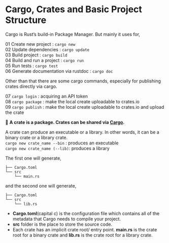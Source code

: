 # Cargo, Crates and Basic Project Structure

Cargo is Rust’s build-in Package Manager. But mainly it uses for,  

01 Create new project : ```cargo new```  
02 Update dependencies : ```cargo update```  
03 Build project : ```cargo build```  
04 Build and run a project : ```cargo run```  
05 Run tests : ```cargo test```  
06 Generate documentation via rustdoc : ```cargo doc```  

Other than that there are some cargo commands, especially for publishing crates directly via cargo.

07 ```cargo login``` : acquiring an API token  
08 ```cargo package``` : make the local create uploadable to crates.io  
09 ```cargo publish``` : make the local create uploadable to crates.io and upload the crate  

🌟 **A crate is a package. Crates can be shared via [Cargo](https://crates.io/).**

A crate can produce an executable or a library. In other words, it can be a binary crate or a library crate.  
```cargo new crate_name --bin``` : produces an executable  
```cargo new crate_name (--lib)```: produces a library  

The first one will generate,
```
├── Cargo.toml
└── src
    └── main.rs
```

and the second one will generate,

```
├── Cargo.toml
└── src
    └── lib.rs
```

* **Cargo.toml**(capital c) is the configuration file which contains all of the metadata that Cargo needs to compile your project.
* **src** folder is the place to store the source code.
* Each crate has an implicit crate root/ entry point. **main.rs** is the crate root for a binary crate and **lib.rs** is the crate root for a library crate.